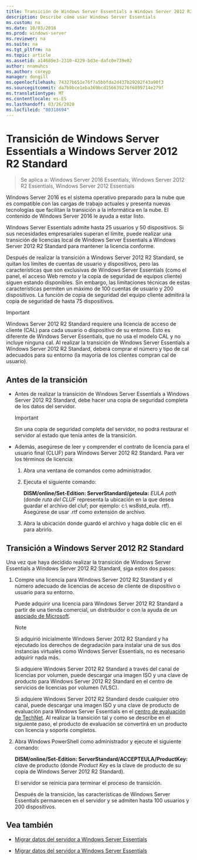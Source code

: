 ```yaml
---
title: Transición de Windows Server Essentials a Windows Server 2012 R2 Standard
description: Describe cómo usar Windows Server Essentials
ms.custom: na
ms.date: 10/03/2016
ms.prod: windows-server
ms.reviewer: na
ms.suite: na
ms.tgt_pltfrm: na
ms.topic: article
ms.assetid: a14689e3-2310-4229-bd3e-dafc0e739e02
author: nnamuhcs
ms.author: coreyp
manager: dongill
ms.openlocfilehash: 74327b651e76f7a5bbfda2d437b29202f43a90f3
ms.sourcegitcommit: da7b9bce1eba369bcd156639276f6899714e279f
ms.translationtype: MT
ms.contentlocale: es-ES
ms.lasthandoff: 03/26/2020
ms.locfileid: "80318694"
---
```

# <a name="transition-from-windows-server-essentials-to-windows-server-2012-r2-standard"></a>Transición de Windows Server Essentials a Windows Server 2012 R2 Standard

>Se aplica a: Windows Server 2016 Essentials, Windows Server 2012 R2 Essentials, Windows Server 2012 Essentials

Windows Server 2016 es el sistema operativo preparado para la nube que es compatible con las cargas de trabajo actuales y presenta nuevas tecnologías que facilitan la transición a la informática en la nube. El contenido de Windows Server 2016 le ayuda a estar listo.

 Windows Server Essentials admite hasta 25 usuarios y 50 dispositivos. Si sus necesidades empresariales superan el límite, puede realizar una transición de licencias local de Windows Server Essentials a Windows Server 2012 R2 Standard para mantener la licencia conforme.  
  
 Después de realizar la transición a Windows Server 2012 R2 Standard, se quitan los límites de cuentas de usuario y dispositivos, pero las características que son exclusivas de Windows Server Essentials (como el panel, el acceso Web remoto y la copia de seguridad de equipos cliente) siguen estando disponibles. Sin embargo, las limitaciones técnicas de estas características permiten un máximo de 100 cuentas de usuario y 200 dispositivos. La función de copia de seguridad del equipo cliente admitirá la copia de seguridad de hasta 75 dispositivos.  
  
> [!IMPORTANT]
>   Windows Server 2012 R2 Standard requiere una licencia de acceso de cliente (CAL) para cada usuario o dispositivo de su entorno. Esto es diferente de Windows Server Essentials, que no usa el modelo CAL y no incluye ninguna cal. Al realizar la transición de Windows Server Essentials a Windows Server 2012 R2 Standard, deberá comprar el número y tipo de cal adecuados para su entorno (la mayoría de los clientes compran cal de usuario).  
  
## <a name="before-the-transition"></a>Antes de la transición  
  
-   Antes de realizar la transición de Windows Server Essentials a Windows Server 2012 R2 Standard, debe hacer una copia de seguridad completa de los datos del servidor.  
  
    > [!IMPORTANT]
    >  Sin una copia de seguridad completa del servidor, no podrá restaurar el servidor al estado que tenía antes de la transición.  
  
-   Además, asegúrese de leer y comprender el contrato de licencia para el usuario final (CLUF) para Windows Server 2012 R2 Standard. Para ver los términos de licencia:  
  
    1.  Abra una ventana de comandos como administrador.  
  
    2.  Ejecuta el siguiente comando:  
  
         **DISM/online/Set-Edition: ServerStandard/geteula:** *EULA path* (donde *ruta del CLUF* representa la ubicación en la que desea guardar el archivo del cluf; por ejemplo: c:\ ws8std_eula. rtf). Asegúrese de usar .rtf como extensión de archivo.  
  
    3.  Abra la ubicación donde guardó el archivo y haga doble clic en él para abrirlo.  
  
## <a name="transition-to--windows-server-2012-r2-standard"></a>Transición a Windows Server 2012 R2 Standard  
 Una vez que haya decidido realizar la transición de Windows Server Essentials a Windows Server 2012 R2 Standard, siga estos dos pasos:  
  
1. Compre una licencia para Windows Server 2012 R2 Standard y el número adecuado de licencias de acceso de cliente de dispositivo o usuario para su entorno.  
  
    Puede adquirir una licencia para Windows Server 2012 R2 Standard a partir de una tienda comercial, un distribuidor o con la ayuda de un [asociado de Microsoft](https://pinpoint.microsoft.com/SelectCulture.aspx).  
  
   > [!NOTE]
   >  Si adquirió inicialmente Windows Server 2012 R2 Standard y ha ejecutado los derechos de degradación para instalar una de sus dos instancias virtuales como Windows Server Essentials, no es necesario adquirir nada más.  
   >   
   >  Si adquiere Windows Server 2012 R2 Standard a través del canal de licencias por volumen, puede descargar una imagen ISO y una clave de producto para Windows Server 2012 R2 Standard en el centro de servicios de licencias por volumen (VLSC).  
   >   
   >  Si adquiere Windows Server 2012 R2 Standard desde cualquier otro canal, puede descargar una imagen ISO y una clave de producto de evaluación para Windows Server Essentials en el [centro de evaluación de TechNet](https://technet.microsoft.com/evalcenter/jj659306.aspx). Al realizar la transición tal y como se describe en el siguiente paso, el producto de evaluación se convertirá en un producto con licencia y soporte completos.  
  
2. Abra Windows PowerShell como administrador y ejecute el siguiente comando:  
  
    **DISM/online/Set-Edition: ServerStandard/ACCEPTEULA/ProductKey:** *clave* de producto (donde *Product Key* es la clave de producto de su copia de Windows Server 2012 R2 Standard).  
  
    El servidor se reinicia para terminar el proceso de transición.  
  
   Después de la transición, las características de Windows Server Essentials permanecen en el servidor y se admiten hasta 100 usuarios y 200 dispositivos.  
  
## <a name="see-also"></a>Vea también  
  

-   [Migrar datos del servidor a Windows Server Essentials](Migrate-Server-Data-to-Windows-Server-Essentials.md)

-   [Migrar datos del servidor a Windows Server Essentials](../migrate/Migrate-Server-Data-to-Windows-Server-Essentials.md)

